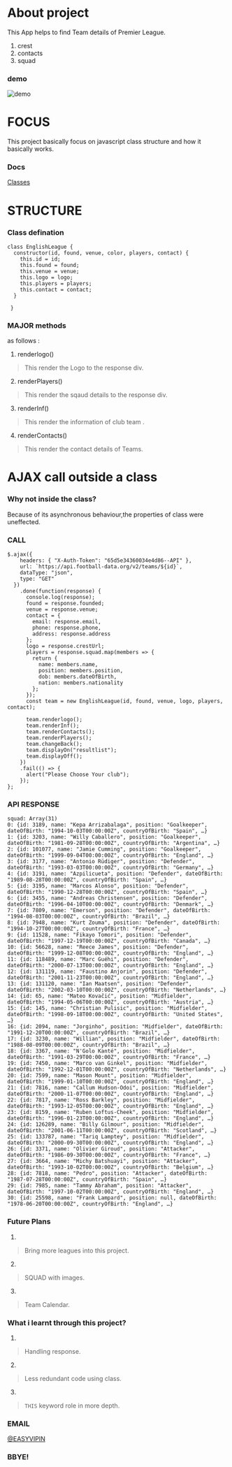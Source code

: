 # About project
This  App helps to find Team details of Premier League.
1. crest
2. contacts
3. squad
### demo
![demo](https://github.com/Easyvipin/Java-script-oop-FOOTBALL-APP-/blob/master/Document.gif)
# FOCUS
This project basically focus on javascript class structure and how it basically works.

### Docs
[Classes](https://developer.mozilla.org/en-US/docs/Web/JavaScript/Reference/Classes)

# STRUCTURE
### Class defination
```
class EnglishLeague {
  constructor(id, found, venue, color, players, contact) {
    this.id = id;
    this.found = found;
    this.venue = venue;
    this.logo = logo;
    this.players = players;
    this.contact = contact;
  }

 }
```
### MAJOR methods
as follows :
1. renderlogo() 
> This render the Logo to the response div.
2.  renderPlayers()
> This render the sqaud details to the response div.
3. renderInf()
> This render the information of club team .
4. renderContacts() 
> This render the contact details of Teams.
# AJAX call outside a class

### Why not inside the class?
 Because of its asynchronous behaviour,the properties of class were uneffected.
### CALL
```
$.ajax({
    headers: { "X-Auth-Token": "65d5e34360034e4d86--API" },
    url: `https://api.football-data.org/v2/teams/${id}`,
    dataType: "json",
    type: "GET"
  })
    .done(function(response) {
      console.log(response);
      found = response.founded;
      venue = response.venue;
      contact = {
        email: response.email,
        phone: response.phone,
        address: response.address
      };
      logo = response.crestUrl;
      players = response.squad.map(members => {
        return {
          name: members.name,
          position: members.position,
          dob: members.dateOfBirth,
          nation: members.nationality
        };
      });
      const team = new EnglishLeague(id, found, venue, logo, players, contact);

      team.renderlogo();
      team.renderInf();
      team.renderContacts();
      team.renderPlayers();
      team.changeBack();
      team.displayOn("resultlist");
      team.displayOff();
    })
    .fail(() => {
      alert("Please Choose Your club");
    });
};
```


### API RESPONSE
```
squad: Array(31)
0: {id: 3189, name: "Kepa Arrizabalaga", position: "Goalkeeper", dateOfBirth: "1994-10-03T00:00:00Z", countryOfBirth: "Spain", …}
1: {id: 3203, name: "Willy Caballero", position: "Goalkeeper", dateOfBirth: "1981-09-28T00:00:00Z", countryOfBirth: "Argentina", …}
2: {id: 101077, name: "Jamie Cumming", position: "Goalkeeper", dateOfBirth: "1999-09-04T00:00:00Z", countryOfBirth: "England", …}
3: {id: 3177, name: "Antonio Rüdiger", position: "Defender", dateOfBirth: "1993-03-03T00:00:00Z", countryOfBirth: "Germany", …}
4: {id: 3191, name: "Azpilicueta", position: "Defender", dateOfBirth: "1989-08-28T00:00:00Z", countryOfBirth: "Spain", …}
5: {id: 3195, name: "Marcos Alonso", position: "Defender", dateOfBirth: "1990-12-28T00:00:00Z", countryOfBirth: "Spain", …}
6: {id: 3455, name: "Andreas Christensen", position: "Defender", dateOfBirth: "1996-04-10T00:00:00Z", countryOfBirth: "Denmark", …}
7: {id: 7809, name: "Emerson", position: "Defender", dateOfBirth: "1994-08-03T00:00:00Z", countryOfBirth: "Brazil", …}
8: {id: 7948, name: "Kurt Zouma", position: "Defender", dateOfBirth: "1994-10-27T00:00:00Z", countryOfBirth: "France", …}
9: {id: 11528, name: "Fikayo Tomori", position: "Defender", dateOfBirth: "1997-12-19T00:00:00Z", countryOfBirth: "Canada", …}
10: {id: 56628, name: "Reece James", position: "Defender", dateOfBirth: "1999-12-08T00:00:00Z", countryOfBirth: "England", …}
11: {id: 118489, name: "Marc Guéhi", position: "Defender", dateOfBirth: "2000-07-13T00:00:00Z", countryOfBirth: "England", …}
12: {id: 131119, name: "Faustino Anjorin", position: "Defender", dateOfBirth: "2001-11-23T00:00:00Z", countryOfBirth: "England", …}
13: {id: 131120, name: "Ian Maatsen", position: "Defender", dateOfBirth: "2002-03-10T00:00:00Z", countryOfBirth: "Netherlands", …}
14: {id: 65, name: "Mateo Kovačić", position: "Midfielder", dateOfBirth: "1994-05-06T00:00:00Z", countryOfBirth: "Austria", …}
15: {id: 145, name: "Christian Pulisic", position: "Midfielder", dateOfBirth: "1998-09-18T00:00:00Z", countryOfBirth: "United States", …}
16: {id: 2094, name: "Jorginho", position: "Midfielder", dateOfBirth: "1991-12-20T00:00:00Z", countryOfBirth: "Brazil", …}
17: {id: 3230, name: "Willian", position: "Midfielder", dateOfBirth: "1988-08-09T00:00:00Z", countryOfBirth: "Brazil", …}
18: {id: 3367, name: "N'Golo Kanté", position: "Midfielder", dateOfBirth: "1991-03-29T00:00:00Z", countryOfBirth: "France", …}
19: {id: 7450, name: "Marco van Ginkel", position: "Midfielder", dateOfBirth: "1992-12-01T00:00:00Z", countryOfBirth: "Netherlands", …}
20: {id: 7599, name: "Mason Mount", position: "Midfielder", dateOfBirth: "1999-01-10T00:00:00Z", countryOfBirth: "England", …}
21: {id: 7816, name: "Callum Hudson-Odoi", position: "Midfielder", dateOfBirth: "2000-11-07T00:00:00Z", countryOfBirth: "England", …}
22: {id: 7817, name: "Ross Barkley", position: "Midfielder", dateOfBirth: "1993-12-05T00:00:00Z", countryOfBirth: "England", …}
23: {id: 8159, name: "Ruben Loftus-Cheek", position: "Midfielder", dateOfBirth: "1996-01-23T00:00:00Z", countryOfBirth: "England", …}
24: {id: 126289, name: "Billy Gilmour", position: "Midfielder", dateOfBirth: "2001-06-11T00:00:00Z", countryOfBirth: "Scotland", …}
25: {id: 133787, name: "Tariq Lamptey", position: "Midfielder", dateOfBirth: "2000-09-30T00:00:00Z", countryOfBirth: "England", …}
26: {id: 3371, name: "Olivier Giroud", position: "Attacker", dateOfBirth: "1986-09-30T00:00:00Z", countryOfBirth: "France", …}
27: {id: 3664, name: "Michy Batshuayi", position: "Attacker", dateOfBirth: "1993-10-02T00:00:00Z", countryOfBirth: "Belgium", …}
28: {id: 7818, name: "Pedro", position: "Attacker", dateOfBirth: "1987-07-28T00:00:00Z", countryOfBirth: "Spain", …}
29: {id: 7985, name: "Tammy Abraham", position: "Attacker", dateOfBirth: "1997-10-02T00:00:00Z", countryOfBirth: "England", …}
30: {id: 25598, name: "Frank Lampard", position: null, dateOfBirth: "1978-06-20T00:00:00Z", countryOfBirth: "England", …}
```
### Future Plans
1.
> Bring more leagues into this project.
2.
> SQUAD with images.
3.
> Team Calendar.

### What i learnt through this project?
1.
> Handling response.
2.
> Less redundant code using class.
3.
> `THIS` keyword role in more depth.
### EMAIL
[@EASYVIPIN](VIPINCHANDRA555@GMAIL.COM)
### BBYE!
